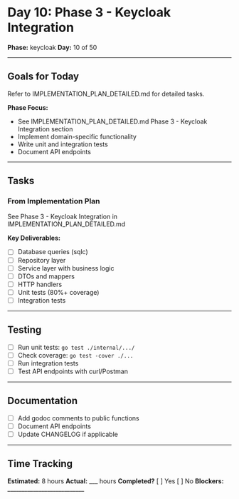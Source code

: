 # Day 10: Phase 3 - Keycloak Integration

**Phase:** keycloak
**Day:** 10 of 50

---

## Goals for Today

Refer to IMPLEMENTATION_PLAN_DETAILED.md for detailed tasks.

**Phase Focus:**
- See IMPLEMENTATION_PLAN_DETAILED.md Phase 3 - Keycloak Integration section
- Implement domain-specific functionality
- Write unit and integration tests
- Document API endpoints

---

## Tasks

### From Implementation Plan
See Phase 3 - Keycloak Integration in IMPLEMENTATION_PLAN_DETAILED.md

**Key Deliverables:**
- [ ] Database queries (sqlc)
- [ ] Repository layer
- [ ] Service layer with business logic
- [ ] DTOs and mappers
- [ ] HTTP handlers
- [ ] Unit tests (80%+ coverage)
- [ ] Integration tests

---

## Testing
- [ ] Run unit tests: `go test ./internal/.../`
- [ ] Check coverage: `go test -cover ./...`
- [ ] Run integration tests
- [ ] Test API endpoints with curl/Postman

---

## Documentation
- [ ] Add godoc comments to public functions
- [ ] Document API endpoints
- [ ] Update CHANGELOG if applicable

---

## Time Tracking
**Estimated:** 8 hours
**Actual:** ___ hours
**Completed?** [ ] Yes [ ] No
**Blockers:** ___________________________
